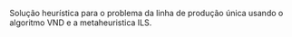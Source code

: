 Solução heurística para o problema da linha de produção única usando o algoritmo VND e a metaheuristica ILS.
